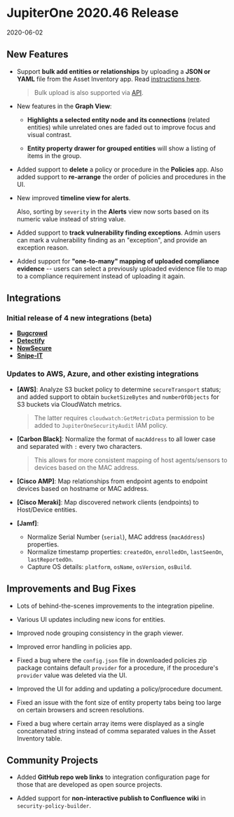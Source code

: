 # JupiterOne 2020.46 Release

2020-06-02

## New Features

- Support **bulk add entities or relationships** by uploading a **JSON or YAML**
  file from the Asset Inventory app. Read [instructions here][1].

  > Bulk upload is also supported via [API][2].

- New features in the **Graph View**:

  - **Highlights a selected entity node and its connections** (related entities)
    while unrelated ones are faded out to improve focus and visual contrast.

  - **Entity property drawer for grouped entities** will show a listing of items
    in the group.

- Added support to **delete** a policy or procedure in the **Policies** app.
  Also added support to **re-arrange** the order of policies and procedures in
  the UI.

- New improved **timeline view for alerts**. 

  Also, sorting by `severity` in the **Alerts** view now sorts based on its
  numeric value instead of string value.

- Added support to **track vulnerability finding exceptions**. Admin users can
  mark a vulnerability finding as an "exception", and provide an exception
  reason.

- Added support for **"one-to-many" mapping of uploaded compliance evidence** --
  users can select a previously uploaded evidence file to map to a compliance
  requirement instead of uploading it again.

## Integrations

### Initial release of 4 new integrations (beta)

- [**Bugcrowd**](../docs/integrations/bugcrowd/index.md)
- [**Detectify**](../docs/integrations/detectify/index.md)
- [**NowSecure**](../docs/integrations/nowsecure/index.md)
- [**Snipe-IT**](../docs/integrations/snipe-it/index.md)

### Updates to AWS, Azure, and other existing integrations

- **[AWS]**: Analyze S3 bucket policy to determine `secureTransport` status; and
  added support to obtain `bucketSizeBytes` and `numberOfObjects` for S3 buckets
  via CloudWatch metrics.
  
  > The latter requires `cloudwatch:GetMetricData` permission to be added to
  `JupiterOneSecurityAudit` IAM policy.

- **[Carbon Black]**: Normalize the format of `macAddress` to all lower case and
  separated with `:` every two characters.

  > This allows for more consistent mapping of host agents/sensors to devices
  > based on the MAC address.

- **[Cisco AMP]**: Map relationships from endpoint agents to endpoint devices
  based on hostname or MAC address.

- **[Cisco Meraki]**: Map discovered network clients (endpoints) to Host/Device
  entities.

- **[Jamf]**:
  
  - Normalize Serial Number (`serial`), MAC address (`macAddress`) properties.
  - Normalize timestamp properties: `createdOn`, `enrolledOn`, `lastSeenOn`,
  `lastReportedOn`.
  - Capture OS details: `platform`, `osName`, `osVersion`, `osBuild`.

## Improvements and Bug Fixes

- Lots of behind-the-scenes improvements to the integration pipeline.

- Various UI updates including new icons for entities.

- Improved node grouping consistency in the graph viewer.

- Improved error handling in policies app.

- Fixed a bug where the `config.json` file in downloaded policies zip package
  contains default `provider` for a procedure, if the procedure's `provider`
  value was deleted via the UI.

- Improved the UI for adding and updating a policy/procedure document.

- Fixed an issue with the font size of entity property tabs being too large on
  certain browsers and screen resolutions.

- Fixed a bug where certain array items were displayed as a single concatenated
  string instead of comma separated values in the Asset Inventory table.

## Community Projects

- Added **GitHub repo web links** to integration configuration page for those
  that are developed as open source projects.

- Added support for **non-interactive publish to Confluence wiki** in
  `security-policy-builder`.

[1]: ../guides/bulk-upload.md
[2]: ../docs/jupiterone-api.md#entityandrelationshipsynchronization
